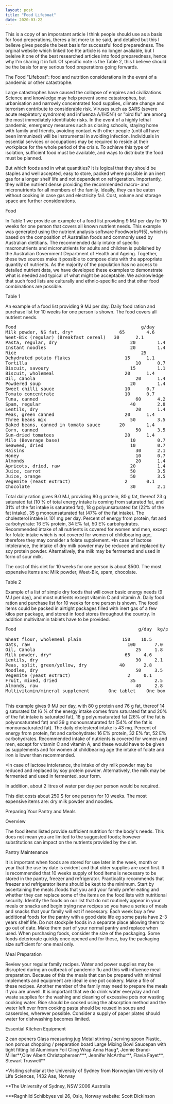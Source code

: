 ```yaml
---
layout: post
title: "Food Lifeboat"
date: 2020-03-22
---
```


This is a copy of an imporatant article I think people should use as a basis for food preperations, theres a lot more to be said, and detailed but this I believe gives people the best basis for successful food preparedness. The orginal website which linked toe hte article is no longer avaliable, but I beleive it one of the best researched articles into food preparedness, hence why I'm sharing it in full. Of specific note is the Table 2, this I believe should be the basis for any serious food preperations going forwards. 

The Food "Lifeboat": food and nutrition considerations in the event of a pandemic or other catastrophe.

Large catastrophes have caused the collapse of empires and civilizations. Science and knowledge may help prevent some catastrophes, but urbanisation and narrowly concentrated food supplies, climate change and terrorism contribute to considerable risk. Viruses such as SARS (severe acute respiratory syndrome) and influenza A/(H5N1) or "bird flu" are among the most immediately identifiable risks. In the event of a highly lethal pandemic, emergency measures such as closing schools, staying home with family and friends, avoiding contact with other people (until all have been immunized) will be instrumental in avoiding infection. Individuals in essential services or occupations may be required to reside at their workplace for the whole period of the crisis. To achieve this type of isolation, sufficient food must be available, and ways to distribute the food must be planned.

But which foods and in what quantities? It is logical that they should be staples and well accepted, easy to store, packed where possible in an inert gas for a longer shelf life and not dependent on refrigeration. Importantly, they will be nutrient dense providing the recommended macro- and micronutrients for all members of the family. Ideally, they can be eaten without cooking in case gas and electricity fail. Cost, volume and storage space are further considerations.

Food

In Table 1 we provide an example of a food list providing 9 MJ per day for 10 weeks for one person that covers all known nutrient needs. This example was generated using the nutrient analysis software Foodworks®(5), which is based on the composition of Australian foods and commonly used by Australian dietitians.  The recommended daily intake of specific macronutrients and micronutrients for adults and children is published by the Australian Government Department of Health and Ageing. Together, these two sources make it possible to compose diets with the appropriate quantity of nutrients. As the majority of the population has no access to detailed nutrient data, we have developed these examples to demonstrate what is needed and typical of what might be acceptable.  We acknowledge that such food lists are culturally and ethnic-specific and that other food combinations are possible.

Table 1

An example of a food list providing 9 MJ per day. Daily food ration and purchase list for 10 weeks for one person is shown. The food covers all nutrient needs.

<pre>
Food 					                          g/day 	kg/person/10 weeks
Milk powder, NS fat, dry* 		          65 	    4.6
Weet-Bix (regular) (Breakfast cereal) 	30 	    2.1
Pasta, regular, dry 			              20 	    1.4
Instant noodles 			                  20 	    1.4
Rice 					                          25 	    1.8
Dehydrated potato flakes 		            15 	    1.1
Tortilla 				                        10 	    0.7
Biscuit, savoury 			                  15 	    1.1
Biscuit, wholemeal 			                20 	    1.4
Oil, canola 				                    20 	    1.4
Powdered soup 				                  20 	    1.4
Sweet chilli sauce 			                10 	    0.7
Tomato concentrate 			                10    	0.7
Tuna, canned 				                    60 	    4.2
Spam, regular 				                  40 	    2.8
Lentils, dry 				                    20 	    1.4
Peas, green canned 			                20 	    1.4
Three beans mix 			                  50 	    3.5
Baked beans, canned in tomato sauce 	  20 	    1.4
Corn, canned 				                    50 	    3.5
Sun-dried tomatoes 			                20 	    1.4
Milo (Beverage base) 			              10 	    0.7
Seaweed, dried 				                  10 	    0.7
Raisins 				                        30 	    2.1
Honey 					                        10 	    0.7
Almonds 				                        20 	    1.4
Apricots, dried, raw 			              20    	1.4
Juice, carrot 				                  50 	    3.5
Juice, orange 				                  50 	    3.5
Vegemite (Yeast extract) 		            2 	    0.1
Chocolate 				                      30 	    2.1
</pre>

Total daily ration gives 9.0 MJ, providing 80 g protein, 80 g fat, thereof 23 g saturated fat (10 % of total energy intake is coming from saturated fat, and 31% of the fat intake is saturated fat), 18 g polyunsaturated fat (22% of the fat intake), 35 g monounsaturated fat (47% of the fat intake). The cholesterol intake is 101 mg per day. Percent of energy from protein, fat and carbohydrate: 16 E% protein, 34 E% fat, 50 E% carbohydrates. Recommended intake of all nutrients is covered for women and men, except for folate intake which is not covered for women of childbearing age, therefore they may consider a folate supplement. *In case of lactose intolerance, the intake of dry milk powder may be reduced and replaced by soy protein powder. Alternatively, the milk may be fermented and used in form of sour milk.

The cost of this diet for 10 weeks for one person is about $500. The most expensive items are: Milk powder, Weet-Bix, spam, chocolate.

Table 2

Example of a list of simple dry foods that will cover basic energy needs (9 MJ per day), and most nutrients except vitamin C and vitamin A. Daily food ration and purchase list for 10 weeks for one person is shown. The food items could be packed in airtight packages filled with inert gas of a few kilos per package, and stored in food stores throughout the country. In addition multivitamin tablets have to be provided.
<pre>
Food 				                             g/day 	kg/person/10weeks

Wheat flour, wholemeal plain 	           150 	  10.5
Oats, raw 			                         100 	   7.0
Oil, Canola 			                        25 	   1.8
Milk powder, dry* 		                    65 	   4.6
Lentils, dry 			                        30 	   2.1
Peas, split, green/yellow, dry 	          40 	   2.8
Noodles, dry 			                        50 	   3.5
Vegemite (yeast extract) 	                 2 	   0.1
Fruit, mixed, dried 		                  35 	   2.5
Almonds, raw 			                        40 	   2.8
Multivitamin/mineral supplement       One tablet 	One box

</pre>
This example gives 9 MJ per day, with 80 g protein and 76 g fat, thereof 14 g saturated fat (6 % of the energy intake comes from saturated fat and 20% of the fat intake is saturated fat), 18 g polyunsaturated fat (26% of the fat is polyunsaturated fat) and 39 g monounsaturated fat (54% of the fat is monounsaturated fat). The daily cholesterol intake is 43 mg. Percent of energy from protein, fat and carbohydrate: 16 E% protein, 32 E% fat, 52 E% carbohydrates. Recommended intake of nutrients is covered for women and men, except for vitamin C and vitamin A, and these would have to be given as supplements and for women at childbearing age the intake of folate and iron is lower than recommended.

*In case of lactose intolerance, the intake of dry milk powder may be reduced and replaced by soy protein powder. Alternatively, the milk may be fermented and used in fermented, sour form.

In addition, about 2 litres of water per day per person would be required.

This diet costs about 250 $ for one person for 10 weeks. The most expensive items are: dry milk powder and noodles.


Preparing Your Pantry and Meals

Overview

The food items listed provide sufficient nutrition for the body's needs. This does not mean you are limited to the suggested foods; however substitutions can impact on the nutrients provided by the diet.

Pantry Maintenance

It is important when foods are stored for use later in the week, month or year that the use by date is evident and that older supplies are used first. It is recommended that 10 weeks supply of food items is necessary to be stored in the pantry, freezer and refrigerator. Practicality recommends that freezer and refrigerator items should be kept to the minimum. Start by ascertaining the meals /foods that you and your family prefer eating and whether they can replace some of the items on the food lists with nutritional security. Identify the foods on our list that do not routinely appear in your meals or snacks and begin trying new recipes so you have a series of meals and snacks that your family will eat if necessary. Each week buy a few additional foods for the pantry with a good date life eg some pasta have 2-3 years shelf life. Do not stockpile foods in a separate place allowing them to go out of date. Make them part of your normal pantry and replace when used. When purchasing foods, consider the size of the packaging. Some foods deteriorate quickly once opened and for these, buy the packaging size sufficient for one meal only.

Meal Preparation

Review your regular family recipes. Water and power supplies may be disrupted during an outbreak of pandemic flu and this will influence meal preparation. Because of this the meals that can be prepared with minimal implements and equipment are ideal ie one pot cookery. Make a file of these recipes. Another member of the family may need to prepare the meals if you are unwell. It is important that we do drink water everyday and not waste supplies for the washing and cleaning of excessive pots nor wasting cooking water. Rice should be cooked using the absorption method and the water left over from cooking pasta should be reused in soups and casseroles, wherever possible. Consider a supply of paper plates should water for dishwashing becomes limited.

Essential Kitchen Equipment

2 can openers
Glass measuring jug
Metal stirring / serving spoon
Plastic, non porous chopping / preparation board
Large Mixing Bowl
Saucepan with tight fitting lid
Aluminium Foil Cling Wrap
Anna Haug*, Jennie Brand-Miller**,Olav Albert Christophersen***,
Jennifer McArthur**, Flavia Fayet**, Stewart Truswell**

*Visiting scholar at the University of Sydney from Norwegian University
of Life Sciences, 1432 Aas, Norway

**The University of Sydney, NSW 2006 Australia

***Ragnhild Schibbyes vei 26, Oslo, Norway
website: Scott Dickinson
